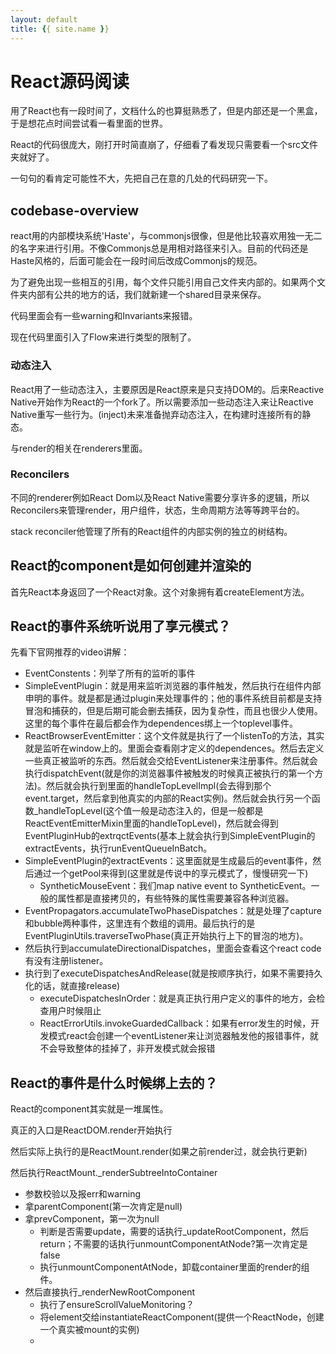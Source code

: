 ```yaml
---
layout: default
title: {{ site.name }}
---
```

# React源码阅读
用了React也有一段时间了，文档什么的也算挺熟悉了，但是内部还是一个黑盒，于是想花点时间尝试看一看里面的世界。

React的代码很庞大，刚打开时简直崩了，仔细看了看发现只需要看一个src文件夹就好了。

一句句的看肯定可能性不大，先把自己在意的几处的代码研究一下。

## codebase-overview
react用的内部模块系统'Haste'，与commonjs很像，但是他比较喜欢用独一无二的名字来进行引用。不像Commonjs总是用相对路径来引入。目前的代码还是Haste风格的，后面可能会在一段时间后改成Commonjs的规范。

为了避免出现一些相互的引用，每个文件只能引用自己文件夹内部的。如果两个文件夹内部有公共的地方的话，我们就新建一个shared目录来保存。

代码里面会有一些warning和Invariants来报错。

现在代码里面引入了Flow来进行类型的限制了。

### 动态注入
React用了一些动态注入，主要原因是React原来是只支持DOM的。后来Reactive Native开始作为React的一个fork了。所以需要添加一些动态注入来让Reactive Native重写一些行为。(inject)未来准备抛弃动态注入，在构建时连接所有的静态。

与render的相关在renderers里面。

### Reconcilers
不同的renderer例如React Dom以及React Native需要分享许多的逻辑，所以Reconcilers来管理render，用户组件，状态，生命周期方法等等跨平台的。

stack reconciler他管理了所有的React组件的内部实例的独立的树结构。

## React的component是如何创建并渲染的
首先React本身返回了一个React对象。这个对象拥有着createElement方法。

## React的事件系统听说用了享元模式？
先看下官网推荐的video讲解：

 - EventConstents：列举了所有的监听的事件
 - SimpleEventPlugin：就是用来监听浏览器的事件触发，然后执行在组件内部申明的事件。就是都是通过plugin来处理事件的；他的事件系统目前都是支持冒泡和捕获的，但是后期可能会删去捕获，因为复杂性，而且也很少人使用。这里的每个事件在最后都会作为dependences绑上一个toplevel事件。
 - ReactBrowserEventEmitter：这个文件就是执行了一个listenTo的方法，其实就是监听在window上的。里面会查看刚才定义的dependences。然后去定义一些真正被监听的东西。然后就会交给EventListener来注册事件。然后就会执行dispatchEvent(就是你的浏览器事件被触发的时候真正被执行的第一个方法)。然后就会执行到里面的handleTopLevelImpl(会去得到那个event.target，然后拿到他真实的内部的React实例)。然后就会执行另一个函数_handleTopLevel(这个值一般是动态注入的，但是一般都是ReactEventEmitterMixin里面的handleTopLevel)，然后就会得到EventPluginHub的extrqctEvents(基本上就会执行到SimpleEventPlugin的extractEvents，执行runEventQueueInBatch。
 - SimpleEventPlugin的extractEvents：这里面就是生成最后的event事件，然后通过一个getPool来得到(这里就是传说中的享元模式了，慢慢研究一下)
    - SyntheticMouseEvent：我们map native event to SyntheticEvent。一般的属性都是直接拷贝的，有些特殊的属性需要兼容各种浏览器。
 - EventPropagators.accumulateTwoPhaseDispatches：就是处理了capture和bubble两种事件，这里连有个数组的调用。最后执行的是EventPluginUtils.traverseTwoPhase(真正开始执行上下的冒泡的地方)。
 - 然后执行到accumulateDirectionalDispatches，里面会查看这个react code有没有注册listener。
 - 执行到了executeDispatchesAndRelease(就是按顺序执行，如果不需要持久化的话，就直接release)
    - executeDispatchesInOrder：就是真正执行用户定义的事件的地方，会检查用户时候阻止
    - ReactErrorUtils.invokeGuardedCallback：如果有error发生的时候，开发模式react会创建一个eventListener来让浏览器触发他的报错事件，就不会导致整体的挂掉了，非开发模式就会报错

## React的事件是什么时候绑上去的？
React的component其实就是一堆属性。

真正的入口是ReactDOM.render开始执行

然后实际上执行的是ReactMount.render(如果之前render过，就会执行更新)

然后执行ReactMount._renderSubtreeIntoContainer

 - 参数校验以及报err和warning
 - 拿parentComponent(第一次肯定是null)
 - 拿prevComponent，第一次为null
    - 判断是否需要update，需要的话执行_updateRootComponent，然后return；不需要的话执行unmountComponentAtNode?第一次肯定是false
    - 执行unmountComponentAtNode，卸载container里面的render的组件。
 - 然后直接执行_renderNewRootComponent
    - 执行了ensureScrollValueMonitoring？
    - 将element交给instantiateReactComponent(提供一个ReactNode，创建一个真实被mount的实例)
    -         
